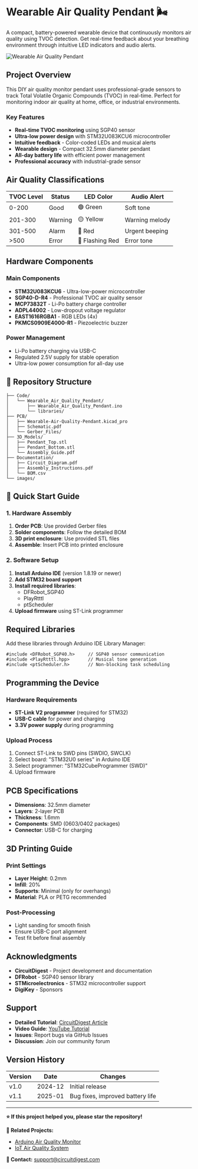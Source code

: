 Wearable Air Quality Pendant 🌬️
================================

A compact, battery-powered wearable device that continuously monitors air quality using TVOC detection. Get real-time feedback about your breathing environment through intuitive LED indicators and audio alerts.

![Wearable Air Quality Pendant](https://claude.ai/chat/images/main-project-image.jpg)

Project Overview
-------------------

This DIY air quality monitor pendant uses professional-grade sensors to track Total Volatile Organic Compounds (TVOC) in real-time. Perfect for monitoring indoor air quality at home, office, or industrial environments.

### Key Features

-    **Real-time TVOC monitoring** using SGP40 sensor
-    **Ultra-low power design** with STM32U083KCU6 microcontroller
-    **Intuitive feedback** - Color-coded LEDs and musical alerts
-    **Wearable design** - Compact 32.5mm diameter pendant
-    **All-day battery life** with efficient power management
-    **Professional accuracy** with industrial-grade sensor

 Air Quality Classifications
------------------------------

| TVOC Level | Status | LED Color | Audio Alert |
| --- | --- | --- | --- |
| 0-200 | Good | 🟢 Green | Soft tone |
| 201-300 | Warning | 🟡 Yellow | Warning melody |
| 301-500 | Alarm | 🔴 Red | Urgent beeping |
| >500 | Error | 🔴 Flashing Red | Error tone |

 Hardware Components
-----------------------

### Main Components

-   **STM32U083KCU6** - Ultra-low-power microcontroller
-   **SGP40-D-R4** - Professional TVOC air quality sensor
-   **MCP73832T** - Li-Po battery charge controller
-   **ADPL44002** - Low-dropout voltage regulator
-   **EAST1616RGBA1** - RGB LEDs (4x)
-   **PKMCS0909E4000-R1** - Piezoelectric buzzer

### Power Management

-   Li-Po battery charging via USB-C
-   Regulated 2.5V supply for stable operation
-   Ultra-low power consumption for all-day use

📁 Repository Structure
-----------------------

```
├── Code/
│   └── Wearable_Air_Quality_Pendant/
│       ├── Wearable_Air_Quality_Pendant.ino
│       └── libraries/
├── PCB/
│   ├── Wearable-Air-Quality-Pendant.kicad_pro
│   ├── Schematic.pdf
│   └── Gerber_Files/
├── 3D_Models/
│   ├── Pendant_Top.stl
│   ├── Pendant_Bottom.stl
│   └── Assembly_Guide.pdf
├── Documentation/
│   ├── Circuit_Diagram.pdf
│   ├── Assembly_Instructions.pdf
│   └── BOM.csv
└── images/

```

🚀 Quick Start Guide
--------------------

### 1\. Hardware Assembly

1.  **Order PCB**: Use provided Gerber files
2.  **Solder components**: Follow the detailed BOM
3.  **3D print enclosure**: Use provided STL files
4.  **Assemble**: Insert PCB into printed enclosure

### 2\. Software Setup

1.  **Install Arduino IDE** (version 1.8.19 or newer)
2.  **Add STM32 board support**
3.  **Install required libraries**:
    -   DFRobot_SGP40
    -   PlayRtttl
    -   ptScheduler
4.  **Upload firmware** using ST-Link programmer


 Required Libraries
---------------------

Add these libraries through Arduino IDE Library Manager:

```
#include <DFRobot_SGP40.h>     // SGP40 sensor communication
#include <PlayRtttl.hpp>       // Musical tone generation
#include <ptScheduler.h>       // Non-blocking task scheduling

```

 Programming the Device
------------------------

### Hardware Requirements

-   **ST-Link V2 programmer** (required for STM32)
-   **USB-C cable** for power and charging
-   **3.3V power supply** during programming

### Upload Process

1.  Connect ST-Link to SWD pins (SWDIO, SWCLK)
2.  Select board: "STM32U0 series" in Arduino IDE
3.  Select programmer: "STM32CubeProgrammer (SWD)"
4.  Upload firmware

 PCB Specifications
---------------------

-   **Dimensions**: 32.5mm diameter
-   **Layers**: 2-layer PCB
-   **Thickness**: 1.6mm
-   **Components**: SMD (0603/0402 packages)
-   **Connector**: USB-C for charging

 3D Printing Guide
---------------------

### Print Settings

-   **Layer Height**: 0.2mm
-   **Infill**: 20%
-   **Supports**: Minimal (only for overhangs)
-   **Material**: PLA or PETG recommended

### Post-Processing

-   Light sanding for smooth finish
-   Ensure USB-C port alignment
-   Test fit before final assembly

Acknowledgments
------------------

-   **CircuitDigest** - Project development and documentation
-   **DFRobot** - SGP40 sensor library
-   **STMicroelectronics** - STM32 microcontroller support
-   **DigiKey** - Sponsors

Support
----------

-   **Detailed Tutorial**: [CircuitDigest Article](https://circuitdigest.com/videos/wearable-air-quality-pendant)
-   **Video Guide**: [YouTube Tutorial](https://youtube.com/watch?v=c5lP1kzYoBA)
-   **Issues**: Report bugs via GitHub Issues
-   **Discussion**: Join our community forum

Version History
-------------------

| Version | Date | Changes |
| --- | --- | --- |
| v1.0 | 2024-12 | Initial release |
| v1.1 | 2025-01 | Bug fixes, improved battery life |

* * * * *

**⭐ If this project helped you, please star the repository!**

**🔗 Related Projects:**

-   [Arduino Air Quality Monitor](https://github.com/Circuit-Digest/Arduino-Air-Quality-Monitor)
-   [IoT Air Quality System](https://github.com/Circuit-Digest/IoT-Air-Quality-System)

**📧 Contact:** support@circuitdigest.com
